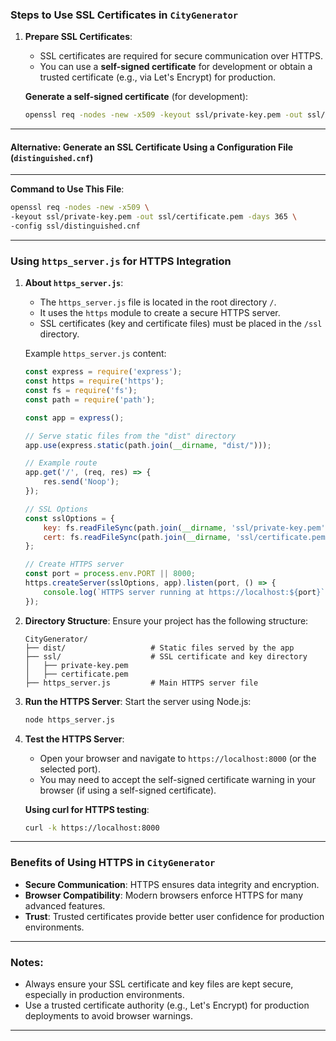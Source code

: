 ### Steps to Use SSL Certificates in `CityGenerator`

1. **Prepare SSL Certificates**:
   - SSL certificates are required for secure communication over HTTPS.
   - You can use a **self-signed certificate** for development or obtain a trusted certificate (e.g., via Let's Encrypt) for production.

   **Generate a self-signed certificate** (for development):
   ```bash
   openssl req -nodes -new -x509 -keyout ssl/private-key.pem -out ssl/certificate.pem -days 365
   ```

---

#### Alternative: Generate an SSL Certificate Using a Configuration File (`distinguished.cnf`)

---

   **Command to Use This File**:
   ```bash
   openssl req -nodes -new -x509 \
   -keyout ssl/private-key.pem -out ssl/certificate.pem -days 365 \
   -config ssl/distinguished.cnf
   ```

---

### Using `https_server.js` for HTTPS Integration

1. **About `https_server.js`**:
   - The `https_server.js` file is located in the root directory `/`.
   - It uses the `https` module to create a secure HTTPS server.
   - SSL certificates (key and certificate files) must be placed in the `/ssl` directory.

   Example `https_server.js` content:
   ```javascript
   const express = require('express');
   const https = require('https');
   const fs = require('fs');
   const path = require('path');

   const app = express();

   // Serve static files from the "dist" directory
   app.use(express.static(path.join(__dirname, "dist/")));

   // Example route
   app.get('/', (req, res) => {
       res.send('Noop');
   });

   // SSL Options
   const sslOptions = {
       key: fs.readFileSync(path.join(__dirname, 'ssl/private-key.pem')),
       cert: fs.readFileSync(path.join(__dirname, 'ssl/certificate.pem')),
   };

   // Create HTTPS server
   const port = process.env.PORT || 8000;
   https.createServer(sslOptions, app).listen(port, () => {
       console.log(`HTTPS server running at https://localhost:${port}`);
   });
   ```

2. **Directory Structure**:
   Ensure your project has the following structure:
   ```
   CityGenerator/
   ├── dist/                   # Static files served by the app
   ├── ssl/                    # SSL certificate and key directory
   │   ├── private-key.pem
   │   ├── certificate.pem
   ├── https_server.js         # Main HTTPS server file
   ```

3. **Run the HTTPS Server**:
   Start the server using Node.js:
   ```bash
   node https_server.js
   ```

4. **Test the HTTPS Server**:
   - Open your browser and navigate to `https://localhost:8000` (or the selected port).
   - You may need to accept the self-signed certificate warning in your browser (if using a self-signed certificate).

   **Using curl for HTTPS testing**:
   ```bash
   curl -k https://localhost:8000
   ```

---

### Benefits of Using HTTPS in `CityGenerator`

- **Secure Communication**: HTTPS ensures data integrity and encryption.
- **Browser Compatibility**: Modern browsers enforce HTTPS for many advanced features.
- **Trust**: Trusted certificates provide better user confidence for production environments.

---

### Notes:
- Always ensure your SSL certificate and key files are kept secure, especially in production environments.
- Use a trusted certificate authority (e.g., Let's Encrypt) for production deployments to avoid browser warnings.

---


